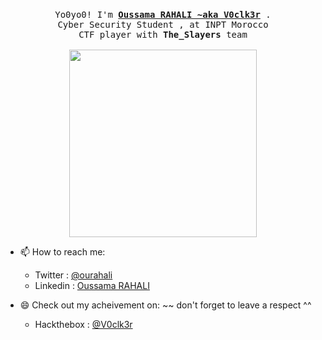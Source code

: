 <p align="center">
  <br>
  <samp>
    Yo0yo0! I'm <b><a rel="nofollow noopener noreferrer" target="_blank" href="https://www.linkedin.com/in/oussama-rahali-7a4118193/">Oussama RAHALI ~aka V0clk3r</a></b> .    
    <br>Cyber Security Student , at INPT Morocco
    <br>CTF player with <b>The_Slayers</b> team</br><br>

</samp>

  <img src="https://i.imgur.com/xHYaH9o.gif" width="300"/>

</p>


- 📫 How to reach me: 
    - Twitter : [@ourahali](https://twitter.com/ourahali)
    - Linkedin : [Oussama RAHALI](https://www.linkedin.com/in/oussama-rahali-7a4118193/)
    
- :smile: Check out my acheivement on: ~~ don't forget to leave a respect ^^ 
    - Hackthebox : [@V0clk3r](https://www.hackthebox.eu/profile/215119)
 
